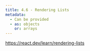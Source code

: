 ```yaml
---
title: 4.6 - Rendering Lists
metadata:
  - Can be provided
  - as: objects
    or: arrays
---
```


https://react.dev/learn/rendering-lists
